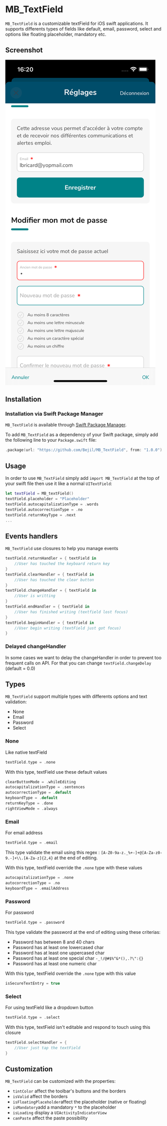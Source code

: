 MB_TextField
=========

`MB_TextField` is a customizable textField for iOS swift applications. It supports differents types of fields like default, email, password, select and options like floating placeholder, mandatory etc.

## Screenshot

![Example](https://github.com/Bejil/MB_TextField/blob/main/Screenshot.png)

## Installation

### Installation via Swift Package Manager

`MB_TextField` is available through [Swift Package Manager](https://github.com/Bejil/MB_TextField).

To add `MB_TextField` as a dependency of your Swift package, simply add the following line to your `Package.swift` file:

```swift
.package(url: "https://github.com/Bejil/MB_TextField", from: "1.0.0")
```

## Usage

In order to use `MB_TextField` simply add `import MB_TextField` at the top of your swift file then use it like a normal `UITextField`:
```swift
let textField = MB_textField()
textField.placeholder = "Placeholder"
textField.autocapitalizationType = .words
textField.autocorrectionType = .no
textField.returnKeyType = .next
...
```
## Events handlers
`MB_TextField` use closures to help you manage events
```swift
textField.returnHandler = { textField in
	//User has touched the keyboard return key
}
textField.clearHandler = { textField in
	//User has touched the clear button
}
textField.changeHandler = { textField in
	//User is writting
}
textField.endHandler = { textField in
	//User has finished writing (textfield lost focus)
}
textField.beginHandler = { textField in
	//User begin writing (textField just got focus)
}
```
### Delayed changeHandler
In some cases we want to delay the changeHandler in order to prevent too frequent calls on API.
For that you can change `textField.changeDelay` (default = 0.0)

## Types

`MB_TextField` support multiple types with differents options and text validation:
 - None
 - Email
 - Password
 - Select
 
### None
Like native textField
```swift
textField.type = .none
```
With this type, textField use these default values
```swift
clearButtonMode = .whileEditing
autocapitalizationType = .sentences
autocorrectionType = .default
keyboardType = .default
returnKeyType = .done
rightViewMode = .always
```
### Email
For email address 
```swift
textField.type = .email
```
This type validate the email using this regex : `[A-Z0-9a-z._%+-]+@[A-Za-z0-9.-]+\\.[A-Za-z]{2,4}` at the end of editing.

With this type, textField override the `.none` type with these values
```swift
autocapitalizationType = .none
autocorrectionType = .no
keyboardType = .emailAddress
```
### Password
For password
```swift
textField.type = .password
```
This type validate the password at the end of editing using these criterias:

 - Password has between 8 and 40 chars
 - Password has at least one lowercased char
 - Password has at least one uppercased char
 - Password has at least one special char `-_!/@#$%^&*(),.?\":{}`
 - Password has at least one numeric char

With this type, textField override the `.none` type with this value
```swift
isSecureTextEntry = true
```
### Select
For using textField like a dropdown button
```swift
textField.type = .select
```
With this type, textField isn't editable and respond to touch using this closure
```swift
textField.selectHandler = { 
	//User just tap the textField
}
```
## Customization
`MB_TextField` can be customized with the properties:

- `tintColor` affect the toolbar's buttons and the borders
 - `isValid` affect the borders
 - `isFloatingPlaceholder`affect the placeholder (native or floating)
 - `isMandatory`add a mandatory `*` to the placeholder
 - `isLoading` display a `UIActivityIndicatorView`
 - `canPaste` affect the paste possibility


